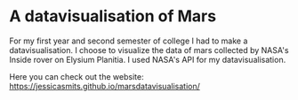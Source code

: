 # A datavisualisation of Mars

For my first year and second semester of college I had to make a datavisualisation. I choose to visualize the data of mars collected by NASA's Inside rover on Elysium Planitia.
I used NASA's API for my datavisualisation.

Here you can check out the website: https://jessicasmits.github.io/marsdatavisualisation/

